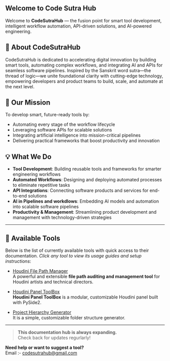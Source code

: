 ## Welcome to Code Sutra Hub
Welcome to **CodeSutraHub** — the fusion point for smart tool development, intelligent workflow automation, API-driven solutions, and AI-powered engineering.

## 🚀 About CodeSutraHub
CodeSutraHub is dedicated to accelerating digital innovation by building smart tools, automating complex workflows, and integrating AI and APIs for seamless software pipelines. Inspired by the Sanskrit word sutra—the thread of logic—we unite foundational clarity with cutting-edge technology, empowering developers and product teams to build, scale, and automate at the next level.

## 🌟 Our Mission
To develop smart, future-ready tools by:
- Automating every stage of the workflow lifecycle
- Leveraging software APIs for scalable solutions
- Integrating artificial intelligence into mission-critical pipelines
- Delivering practical frameworks that boost productivity and innovation

## 💡 What We Do
- **Tool Development**: Building reusable tools and frameworks for smarter engineering workflows
- **Automated Workflows**: Designing and deploying automated processes to eliminate repetitive tasks
- **API Integrations**: Connecting software products and services for end-to-end solutions
- **AI in Pipelines and workdlows**: Embedding AI models and automation into scalable software pipelines
- **Productivity & Management**: Streamlining product development and management with technology-driven strategies

---

## 🧰 Available Tools

Below is the list of currently available tools with quick access to their documentation. _Click any tool to view its usage guides and setup instructions_:

- [Houdini File Path Manager](HFilePathManager/index.md)  
  A powerful and extensible **file path auditing and management tool** for Houdini artists and technical directors.

- [Houdini Panel ToolBox](HPanelToolBox/index.md)  
  **Houdini Panel ToolBox** is a modular, customizable Houdini panel built with PySide2.

- [Project Hierarchy Generator](ProjectHierarchyGenerator/index.md)  
  It is a simple, customizable folder structure generator.

---

> **This documentation hub is always expanding.**  
> Check back for updates regurlarly!

**Need help or want to suggest a tool?**  
Email :- codesutrahub@gmail.com

